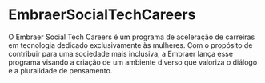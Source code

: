 # EmbraerSocialTechCareers
O Embraer Social Tech Careers é um programa de aceleração de carreiras em tecnologia dedicado exclusivamente às mulheres. Com o propósito de contribuir para uma sociedade mais inclusiva, a Embraer lança esse programa visando a criação de um ambiente diverso que valoriza o diálogo e a pluralidade de pensamento.

